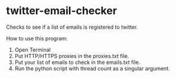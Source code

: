 # twitter-email-checker

Checks to see if a list of emails is registered to twitter.

How to use this program: 
1. Open Terminal
2. Put HTTP/HTTPS proxies in the proxies.txt file.
3. Put your list of emails to check in the emails.txt file.
4. Run the python script with thread count as a singular argument.
